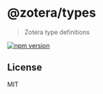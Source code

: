 # @zotera/types

> Zotera type definitions

[![npm version](https://img.shields.io/npm/v/@zotera/types.svg)](https://www.npmjs.com/package/@zotera/types)

## License

MIT
